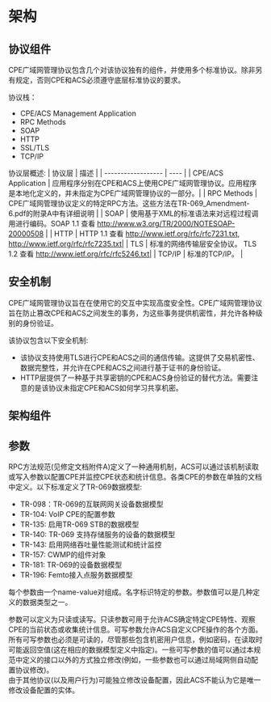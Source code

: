 # 架构

## 协议组件

CPE广域网管理协议包含几个对该协议独有的组件，并使用多个标准协议。除非另有规定，否则CPE和ACS必须遵守底层标准协议的要求。

协议栈：

* CPE/ACS Management Application
* RPC Methods
* SOAP
* HTTP
* SSL/TLS
* TCP/IP

协议层概述:
|        协议层        | 描述  |
|  ------------------  | ----  |
| CPE/ACS Application  | 应用程序分别在CPE和ACS上使用CPE广域网管理协议。应用程序是本地化定义的，并未指定为CPE广域网管理协议的一部分。|
|      RPC Methods     | CPE广域网管理协议定义的特定RPC方法。这些方法在TR-069_Amendment-6.pdf的附录A中有详细说明 |
|         SOAP         | 使用基于XML的标准语法来对远程过程调用进行编码。SOAP 1.1 查看 http://www.w3.org/TR/2000/NOTESOAP-20000508 |
|         HTTP         | HTTP 1.1 查看 http://www.ietf.org/rfc/rfc7231.txt, http://www.ietf.org/rfc/rfc7235.txt|
|          TLS         | 标准的网络传输层安全协议。 TLS 1.2 查看 http://www.ietf.org/rfc/rfc5246.txt|
|        TCP/IP        | 标准的TCP/IP。 |

## 安全机制

CPE广域网管理协议旨在在使用它的交互中实现高度安全性。CPE广域网管理协议旨在防止篡改CPE和ACS之间发生的事务，为这些事务提供机密性，并允许各种级别的身份验证。  

该协议包含以下安全机制:

* 该协议支持使用TLS进行CPE和ACS之间的通信传输。这提供了交易机密性、数据完整性，并允许在CPE和ACS之间进行基于证书的身份验证。
* HTTP层提供了一种基于共享密钥的CPE和ACS身份验证的替代方法。需要注意的是该协议未指定CPE和ACS如何学习共享机密。

## 架构组件

## 参数

RPC方法规范(见修定文档附件A)定义了一种通用机制，ACS可以通过该机制读取或写入参数以配置CPE并监控CPE状态和统计信息。各类CPE的参数在单独的文档中定义。以下标准定义了TR-069数据模型:

* TR-098：TR-069的互联网网关设备数据模型
* TR-104: VoIP CPE的配置参数
* TR-135: 启用TR-069 STB的数据模型
* TR-140: TR-069 支持存储服务的设备的数据模型
* TR-143: 启用网络吞吐量性能测试和统计监控
* TR-157: CWMP的组件对象
* TR-181: TR-069的设备数据模型
* TR-196: Femto接入点服务数据模型

每个参数由一个name-value对组成。名字标识特定的参数。参数值可以是几种定义的数据类型之一。

参数可以定义为只读或读写。只读参数可用于允许ACS确定特定CPE特性、观察CPE的当前状态或收集统计信息。可写参数允许ACS自定义CPE操作的各个方面。所有可写参数也必须是可读的，尽管那些包含机密用户信息，例如密码，在读取时可能返回空值(这在相应的数据模型定义中指定)。一些可写参数的值可以通过本规范中定义的接口以外的方式独立修改(例如，一些参数也可以通过局域网侧自动配置协议修改)。  
由于其他协议(以及用户行为)可能独立修改设备配置，因此ACS不能认为它是唯一修改设备配置的实体。